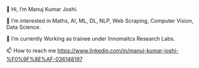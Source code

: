 👋 Hi, I’m Manuj Kumar Joshi.

👀 I’m interested in Maths, AI, ML, DL, NLP, Web Scraping, Computer Vision, Data Science.

🌱 I’m currently Working as trainee under Innomaitcs Research Labs.

📫 How to reach me https://www.linkedin.com/in/manuj-kumar-joshi-%F0%9F%8E%AF-036148197
